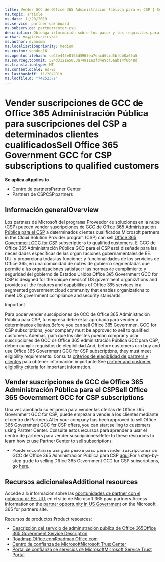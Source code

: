 ```yaml
---
title: Vender GCC de Office 365 Administración Pública para el CSP | Centro de partners
ms.topic: article
ms.date: 11/20/2019
ms.service: partner-dashboard
ms.subservice: partnercenter-csp
description: Obtenga información sobre los pasos y los requisitos para vender suscripciones a Office 365 Government GCC for CSP a usuarios o contratistas de la administración pública de Estados Unidos.
author: MaggiePucciEvans
ms.author: evansma
ms.localizationpriority: medium
ms.custom: seodec18
ms.openlocfilehash: ce13e443e8165d5965ea7eacd0ccd5bfdb8a65a5
ms.sourcegitcommit: 524d3121e5053a74911e2fd4e9cf5aab14f6b48d
ms.translationtype: MT
ms.contentlocale: es-ES
ms.lasthandoff: 11/20/2019
ms.locfileid: "74252379"
---
```

# <a name="sell-office-365-government-gcc-for-csp-subscriptions-to-qualified-customers"></a><span data-ttu-id="006b6-103">Vender suscripciones de GCC de Office 365 Administración Pública para suscripciones del CSP a determinados clientes cualificados</span><span class="sxs-lookup"><span data-stu-id="006b6-103">Sell Office 365 Government GCC for CSP subscriptions to qualified customers</span></span>

<span data-ttu-id="006b6-104">**Se aplica a**</span><span class="sxs-lookup"><span data-stu-id="006b6-104">**Applies to**</span></span>

-  <span data-ttu-id="006b6-105">Centro de partners</span><span class="sxs-lookup"><span data-stu-id="006b6-105">Partner Center</span></span>
-  <span data-ttu-id="006b6-106">Partners de CSP</span><span class="sxs-lookup"><span data-stu-id="006b6-106">CSP partners</span></span>


## <a name="overview"></a><span data-ttu-id="006b6-107">Información general</span><span class="sxs-lookup"><span data-stu-id="006b6-107">Overview</span></span>

<span data-ttu-id="006b6-108">Los partners de Microsoft del programa Proveedor de soluciones en la nube (CSP) pueden vender suscripciones de [GCC de Office 365 Administración Pública para el CSP](https://www.microsoft.com/microsoft-365/partners/governmentforCSP) a determinados clientes cualificados.</span><span class="sxs-lookup"><span data-stu-id="006b6-108">Microsoft partners in the Cloud Solution Provider program (CSP) can sell [Office 365 Government GCC for CSP](https://www.microsoft.com/microsoft-365/partners/governmentforCSP) subscriptions to qualified customers.</span></span> <span data-ttu-id="006b6-109">El GCC de Office 365 Administración Pública GCC para el CSP está diseñado para las necesidades específicas de las organizaciones gubernamentales de EE. UU. y proporciona todas las funciones y funcionalidades de los servicios de Office 365, en una comunidad de nubes de gobierno segmentadas que permite a las organizaciones satisfacer las normas de cumplimiento y seguridad del gobierno de Estados Unidos.</span><span class="sxs-lookup"><span data-stu-id="006b6-109">Office 365 Government GCC for CSP is designed for the unique needs of US government organizations and provides all the features and capabilities of Office 365 services in a segmented government cloud community that enables organizations to meet US government compliance and security standards.</span></span> 

>[!IMPORTANT] 
><span data-ttu-id="006b6-110">Para poder vender suscripciones de GCC de Office 365 Administración Pública para CSP, tu empresa debe estar aprobada para vender a determinados clientes.</span><span class="sxs-lookup"><span data-stu-id="006b6-110">Before you can sell Office 365 Government GCC for CSP subscriptions, your company must be approved to sell to qualified customers.</span></span> <span data-ttu-id="006b6-111">Además, para que los clientes puedan comprar y usar suscripciones de GCC de Office 365 Administración Pública GCC para CSP, deben cumplir requisitos de elegibilidad.</span><span class="sxs-lookup"><span data-stu-id="006b6-111">And, before customers can buy and use Office 365 Government GCC for CSP subscriptions, they must meet eligibility requirements.</span></span> <span data-ttu-id="006b6-112">Consulta [criterios de elegibilidad de partners y clientes](csp-gcc-validate.md) para obtener información importante.</span><span class="sxs-lookup"><span data-stu-id="006b6-112">See [partner and customer eligibility criteria](csp-gcc-validate.md) for important information.</span></span>


## <a name="sell-office-365-government-gcc-for-csp-subscriptions"></a><span data-ttu-id="006b6-113">Vender suscripciones de GCC de Office 365 Administración Pública para el CSP</span><span class="sxs-lookup"><span data-stu-id="006b6-113">Sell Office 365 Government GCC for CSP subscriptions</span></span>

<span data-ttu-id="006b6-114">Una vez aprobada su empresa para vender las ofertas de Office 365 Government GCC for CSP, puede empezar a vender a los clientes mediante el centro de Partners.</span><span class="sxs-lookup"><span data-stu-id="006b6-114">After your company has been approved to sell Office 365 Government GCC for CSP offers, you can start selling to customers using Partner Center.</span></span> <span data-ttu-id="006b6-115">Consulte estos recursos para aprender a usar el centro de partners para vender suscripciones:</span><span class="sxs-lookup"><span data-stu-id="006b6-115">Refer to these resources to learn how to use Partner Center to sell subscriptions:</span></span> 

-   <span data-ttu-id="006b6-116">Puede encontrarse una guía paso a paso para vender suscripciones de GCC de Office 365 Administración Pública para CSP [aquí](https://go.microsoft.com/fwlink/?linkid=2007323).</span><span class="sxs-lookup"><span data-stu-id="006b6-116">For a step-by-step guide to selling Office 365 Government GCC for CSP subscriptions, go [here](https://go.microsoft.com/fwlink/?linkid=2007323).</span></span>  


## <a name="additional-resources"></a><span data-ttu-id="006b6-117">Recursos adicionales</span><span class="sxs-lookup"><span data-stu-id="006b6-117">Additional resources</span></span>

<span data-ttu-id="006b6-118">Accede a la información sobre las [oportunidades de partner con el gobierno de EE. UU.](https://www.microsoft.com/microsoft-365/partners/governmentforCSP) en el sitio de Microsoft 365 para partners.</span><span class="sxs-lookup"><span data-stu-id="006b6-118">Access information on the [partner opportunity in US Government](https://www.microsoft.com/microsoft-365/partners/governmentforCSP) on the Microsoft 365 for partners site.</span></span>

<span data-ttu-id="006b6-119">Recursos de productos:</span><span class="sxs-lookup"><span data-stu-id="006b6-119">Product resources:</span></span>

- [<span data-ttu-id="006b6-120">Descripción del servicio de administración pública de Office 365</span><span class="sxs-lookup"><span data-stu-id="006b6-120">Office 365 Government Service Description</span></span>](https://technet.microsoft.com/library/mt774581.aspx)
- [<span data-ttu-id="006b6-121">Roadmap.Office.com</span><span class="sxs-lookup"><span data-stu-id="006b6-121">Roadmap.Office.com</span></span>](https://products.office.com/business/office-365-roadmap)
- [<span data-ttu-id="006b6-122">Centro de confianza de Microsoft</span><span class="sxs-lookup"><span data-stu-id="006b6-122">Microsoft Trust Center</span></span>](https://www.microsoft.com/TrustCenter/)
- [<span data-ttu-id="006b6-123">Portal de confianza de servicios de Microsoft</span><span class="sxs-lookup"><span data-stu-id="006b6-123">Microsoft Service Trust Portal</span></span>](https://aka.ms/STP)

